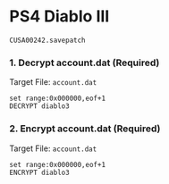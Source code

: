 #  PS4 Diablo III

`CUSA00242.savepatch`

### 1. Decrypt account.dat (Required)

Target File: `account.dat`

```
set range:0x000000,eof+1
DECRYPT diablo3
```

### 2. Encrypt account.dat (Required)

Target File: `account.dat`

```
set range:0x000000,eof+1
ENCRYPT diablo3
```

